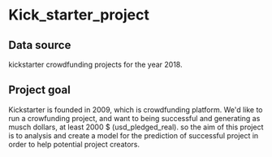 # Kick_starter_project 

## Data source
kickstarter crowdfunding projects for the year 2018. 

## Project goal 
Kickstarter is founded in 2009, which is crowdfunding platform. We'd like to run a crowfunding project, and want to being successful and generating as musch dollars, at least 2000 $ (usd_pledged_real). so the aim of this project is to analysis and create a model for the prediction of successful project in order to help potential project creators. 
